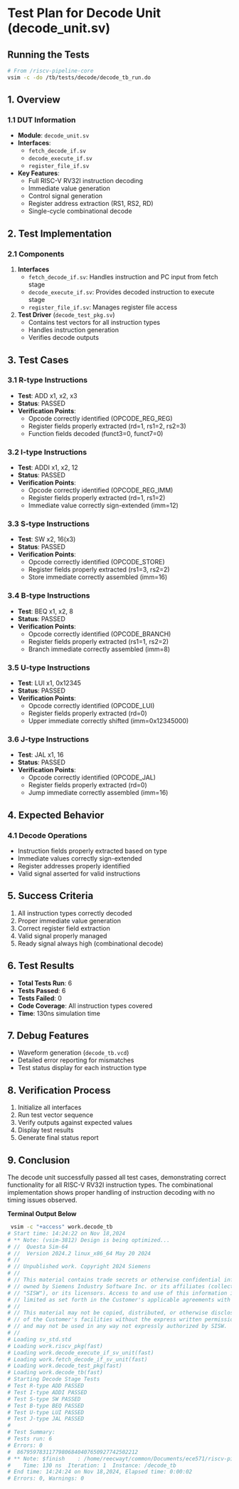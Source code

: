 # Test Plan for Decode Unit (decode_unit.sv)

## Running the Tests
```bash
# From /riscv-pipeline-core
vsim -c -do /tb/tests/decode/decode_tb_run.do
```

## 1. Overview
### 1.1 DUT Information
- **Module**: `decode_unit.sv`
- **Interfaces**: 
  - `fetch_decode_if.sv`
  - `decode_execute_if.sv`
  - `register_file_if.sv`
- **Key Features**:
  - Full RISC-V RV32I instruction decoding
  - Immediate value generation
  - Control signal generation
  - Register address extraction (RS1, RS2, RD)
  - Single-cycle combinational decode

## 2. Test Implementation
### 2.1 Components
1. **Interfaces**
   - `fetch_decode_if.sv`: Handles instruction and PC input from fetch stage
   - `decode_execute_if.sv`: Provides decoded instruction to execute stage
   - `register_file_if.sv`: Manages register file access
2. **Test Driver** (`decode_test_pkg.sv`)
   - Contains test vectors for all instruction types
   - Handles instruction generation
   - Verifies decode outputs

## 3. Test Cases
### 3.1 R-type Instructions
- **Test**: ADD x1, x2, x3
- **Status**: PASSED
- **Verification Points**:
  - Opcode correctly identified (OPCODE_REG_REG)
  - Register fields properly extracted (rd=1, rs1=2, rs2=3)
  - Function fields decoded (funct3=0, funct7=0)

### 3.2 I-type Instructions
- **Test**: ADDI x1, x2, 12
- **Status**: PASSED
- **Verification Points**:
  - Opcode correctly identified (OPCODE_REG_IMM)
  - Register fields properly extracted (rd=1, rs1=2)
  - Immediate value correctly sign-extended (imm=12)

### 3.3 S-type Instructions
- **Test**: SW x2, 16(x3)
- **Status**: PASSED
- **Verification Points**:
  - Opcode correctly identified (OPCODE_STORE)
  - Register fields properly extracted (rs1=3, rs2=2)
  - Store immediate correctly assembled (imm=16)

### 3.4 B-type Instructions
- **Test**: BEQ x1, x2, 8
- **Status**: PASSED
- **Verification Points**:
  - Opcode correctly identified (OPCODE_BRANCH)
  - Register fields properly extracted (rs1=1, rs2=2)
  - Branch immediate correctly assembled (imm=8)

### 3.5 U-type Instructions
- **Test**: LUI x1, 0x12345
- **Status**: PASSED
- **Verification Points**:
  - Opcode correctly identified (OPCODE_LUI)
  - Register fields properly extracted (rd=0)
  - Upper immediate correctly shifted (imm=0x12345000)

### 3.6 J-type Instructions
- **Test**: JAL x1, 16
- **Status**: PASSED
- **Verification Points**:
  - Opcode correctly identified (OPCODE_JAL)
  - Register fields properly extracted (rd=0)
  - Jump immediate correctly assembled (imm=16)

## 4. Expected Behavior
### 4.1 Decode Operations
- Instruction fields properly extracted based on type
- Immediate values correctly sign-extended
- Register addresses properly identified
- Valid signal asserted for valid instructions

## 5. Success Criteria
1. All instruction types correctly decoded
2. Proper immediate value generation
3. Correct register field extraction
4. Valid signal properly managed
5. Ready signal always high (combinational decode)

## 6. Test Results
- **Total Tests Run**: 6
- **Tests Passed**: 6
- **Tests Failed**: 0
- **Code Coverage**: All instruction types covered
- **Time**: 130ns simulation time

## 7. Debug Features
- Waveform generation (`decode_tb.vcd`)
- Detailed error reporting for mismatches
- Test status display for each instruction type

## 8. Verification Process
1. Initialize all interfaces
2. Run test vector sequence
3. Verify outputs against expected values
4. Display test results
5. Generate final status report

## 9. Conclusion
The decode unit successfully passed all test cases, demonstrating correct functionality for all RISC-V RV32I instruction types. The combinational implementation shows proper handling of instruction decoding with no timing issues observed.

**Terminal Output Below**
```bash
 vsim -c "+access" work.decode_tb
# Start time: 14:24:22 on Nov 18,2024
# ** Note: (vsim-3812) Design is being optimized...
# //  Questa Sim-64
# //  Version 2024.2 linux_x86_64 May 20 2024
# //
# // Unpublished work. Copyright 2024 Siemens
# //
# // This material contains trade secrets or otherwise confidential information
# // owned by Siemens Industry Software Inc. or its affiliates (collectively,
# // "SISW"), or its licensors. Access to and use of this information is strictly
# // limited as set forth in the Customer's applicable agreements with SISW.
# //
# // This material may not be copied, distributed, or otherwise disclosed outside
# // of the Customer's facilities without the express written permission of SISW,
# // and may not be used in any way not expressly authorized by SISW.
# //
# Loading sv_std.std
# Loading work.riscv_pkg(fast)
# Loading work.decode_execute_if_sv_unit(fast)
# Loading work.fetch_decode_if_sv_unit(fast)
# Loading work.decode_test_pkg(fast)
# Loading work.decode_tb(fast)
# Starting Decode Stage Tests
# Test R-type ADD PASSED
# Test I-type ADDI PASSED
# Test S-type SW PASSED
# Test B-type BEQ PASSED
# Test U-type LUI PASSED
# Test J-type JAL PASSED
#
# Test Summary:
# Tests run: 6
# Errors: 0
#  86795978311779806840407650927742502212
# ** Note: $finish    : /home/reecwayt/common/Documents/ece571/riscv-pipeline-core/tb/tests/decode/decode_tb.sv(84)
#    Time: 130 ns  Iteration: 1  Instance: /decode_tb
# End time: 14:24:24 on Nov 18,2024, Elapsed time: 0:00:02
# Errors: 0, Warnings: 0
```